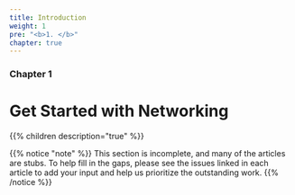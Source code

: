 ```yaml
---
title: Introduction
weight: 1
pre: "<b>1. </b>"
chapter: true
---
```


### Chapter 1

# Get Started with Networking

{{% children description="true" %}}

{{% notice "note" %}}
This section is incomplete, and many of the articles are stubs. To help fill in
the gaps, please see the issues linked in each article to add your input and
help us prioritize the outstanding work.
{{% /notice %}}

